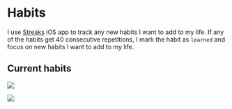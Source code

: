# Habits
I use [Streaks](https://streaksapp.com) iOS app to track any new habits I want to add to my life. If any of the habits get 40 consecutive repetitions, I mark the habit as `learned` and focus on new habits I want to add to my life.

## Current habits
![](https://i.imgur.com/VghqLKA.jpg)

![](https://i.imgur.com/CNjtmai.jpg)
